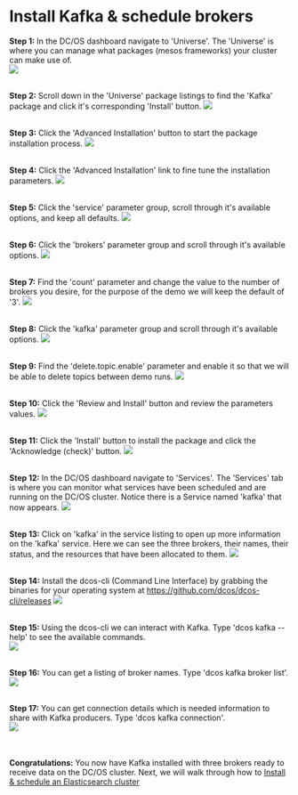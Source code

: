 # Install Kafka & schedule brokers

<b>Step 1:</b> In the DC/OS dashboard navigate to 'Universe'.  The 'Universe' is where you can manage what packages (mesos frameworks) your cluster can make use of.<br>
<img src="01.png"/>

<br><b>Step 2:</b> Scroll down in the 'Universe' package listings to find the 'Kafka' package and click it's corresponding 'Install' button.
<img src="02.png"/>

<br><b>Step 3:</b> Click the 'Advanced Installation' button to start the package installation process.
<img src="03.png"/>

<br><b>Step 4:</b> Click the 'Advanced Installation' link to fine tune the installation parameters.
<img src="04.png"/>

<br><b>Step 5:</b> Click the 'service' parameter group, scroll through it's available options, and keep all defaults.
<img src="05.png"/>

<br><b>Step 6:</b> Click the 'brokers' parameter group and scroll through it's available options.
<img src="06.png"/>

<br><b>Step 7:</b> Find the 'count' parameter and change the value to the number of brokers you desire, for the purpose of the demo we will keep the default of '3'.
<img src="07.png"/>

<br><b>Step 8:</b> Click the 'kafka' parameter group and scroll through it's available options.
<img src="08.png"/>

<br><b>Step 9:</b> Find the 'delete.topic.enable' parameter and enable it so that we will be able to delete topics between demo runs.
<img src="09.png"/>

<br><b>Step 10:</b> Click the 'Review and Install' button and review the parameters values.
<img src="10.png"/>

<br><b>Step 11:</b> Click the 'Install' button to install the package and click the 'Acknowledge (check)' button.
<img src="11.png"/>

<br><b>Step 12:</b> In the DC/OS dashboard navigate to 'Services'.  The 'Services' tab is where you can monitor what services have been scheduled and are running on the DC/OS cluster.  Notice there is a Service named 'kafka' that now appears.
<img src="12.png"/>

<br><b>Step 13:</b> Click on 'kafka' in the service listing to open up more information on the 'kafka' service.  Here we can see the three brokers, their names, their status, and the resources that have been allocated to them.
<img src="13.png"/>

<br><b>Step 14:</b> Install the dcos-cli (Command Line Interface) by grabbing the binaries for your operating system at <a href="https://github.com/dcos/dcos-cli/releases">https://github.com/dcos/dcos-cli/releases</a>
<img src="14.png"/>

<br><b>Step 15:</b> Using the dcos-cli we can interact with Kafka.  Type 'dcos kafka --help' to see the available commands.<br>
<img src="15.png"/>

<br><b>Step 16:</b> You can get a listing of broker names.  Type 'dcos kafka broker list'.<br>
<img src="16.png"/>

<br><b>Step 17:</b> You can get connection details which is needed information to share with Kafka producers.  Type 'dcos kafka connection'.<br>
<img src="17.png"/>

<br><br><b>Congratulations:</b> You now have Kafka installed with three brokers ready to receive data on the DC/OS cluster.  Next, we will walk through how to <a href="../docs/es-setup.md">Install & schedule an Elasticsearch cluster</a>
